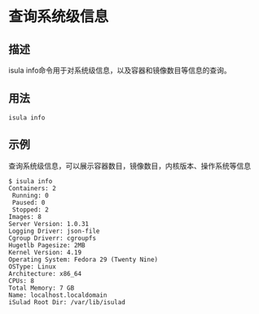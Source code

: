 # 查询系统级信息<a name="ZH-CN_TOPIC_0184808143"></a>

## 描述<a name="zh-cn_topic_0183074346_section1515625105210"></a>

isula info命令用于对系统级信息，以及容器和镜像数目等信息的查询。

## 用法<a name="zh-cn_topic_0183074346_section13717532165410"></a>

```
isula info
```

## 示例<a name="zh-cn_topic_0183074346_section791377105511"></a>

查询系统级信息，可以展示容器数目，镜像数目，内核版本、操作系统等信息

```
$ isula info
Containers: 2
 Running: 0
 Paused: 0
 Stopped: 2
Images: 8
Server Version: 1.0.31
Logging Driver: json-file
Cgroup Driverr: cgroupfs
Hugetlb Pagesize: 2MB
Kernel Version: 4.19
Operating System: Fedora 29 (Twenty Nine)
OSType: Linux
Architecture: x86_64
CPUs: 8
Total Memory: 7 GB
Name: localhost.localdomain
iSulad Root Dir: /var/lib/isulad
```

